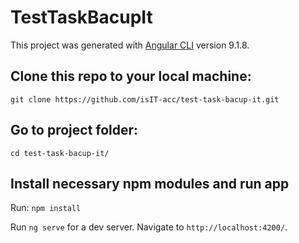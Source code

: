# TestTaskBacupIt



This project was generated with [Angular CLI](https://github.com/angular/angular-cli) version 9.1.8.

##
## Clone this repo to your local machine:
`git clone https://github.com/isIT-acc/test-task-bacup-it.git`

## Go to project folder:
`cd test-task-bacup-it/`

## Install necessary npm modules and run app 
Run:
`npm install`

Run `ng serve` for a dev server. Navigate to `http://localhost:4200/`.

